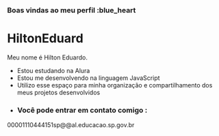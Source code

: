 ### Boas vindas ao meu perfil :blue_heart
# HiltonEduard
Meu nome é Hilton Eduardo.

- Estou estudando na Alura
- Estou me desenvolvendo na linguagem JavaScript
- Utilizo esse espaço para minha organização e compartilhamento dos meus projetos desenvolvidos
- ### Você pode entrar em contato comigo :

00001110444151sp@@al.educacao.sp.gov.br

